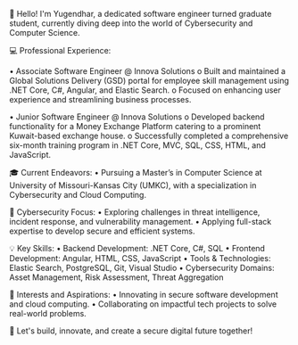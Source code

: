👋 Hello! I'm Yugendhar, a dedicated software engineer turned graduate student, currently diving deep into the world of Cybersecurity and Computer Science.

💻 Professional Experience:

•	Associate Software Engineer @ Innova Solutions
o	Built and maintained a Global Solutions Delivery (GSD) portal for employee skill management using .NET Core, C#, Angular, and Elastic Search.
o	Focused on enhancing user experience and streamlining business processes.

•	Junior Software Engineer @ Innova Solutions
o	Developed backend functionality for a Money Exchange Platform catering to a prominent Kuwait-based exchange house.
o	Successfully completed a comprehensive six-month training program in .NET Core, MVC, SQL, CSS, HTML, and JavaScript.

🎓 Current Endeavors:
•	Pursuing a Master’s in Computer Science at University of Missouri-Kansas City (UMKC), with a specialization in Cybersecurity and Cloud Computing.

🔐 Cybersecurity Focus:
•	Exploring challenges in threat intelligence, incident response, and vulnerability management.
•	Applying full-stack expertise to develop secure and efficient systems.

💡 Key Skills:
•	Backend Development: .NET Core, C#, SQL
•	Frontend Development: Angular, HTML, CSS, JavaScript
•	Tools & Technologies: Elastic Search, PostgreSQL, Git, Visual Studio
•	Cybersecurity Domains: Asset Management, Risk Assessment, Threat Aggregation

🌟 Interests and Aspirations:
•	Innovating in secure software development and cloud computing.
•	Collaborating on impactful tech projects to solve real-world problems.

🔗 Let's build, innovate, and create a secure digital future together!

